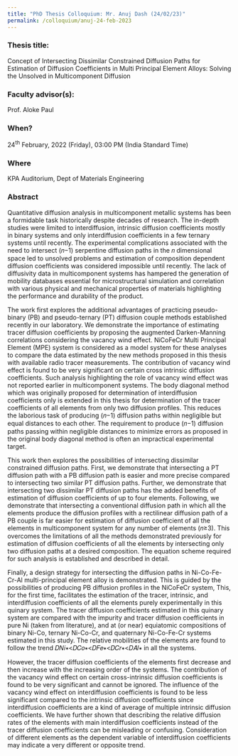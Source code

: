 ```yaml
---
title: "PhD Thesis Colloquium: Mr. Anuj Dash (24/02/23)"
permalink: /colloquium/anuj-24-feb-2023
---
```

### Thesis title:
Concept of Intersecting Dissimilar Constrained Diffusion Paths for Estimation of Diffusion Coefficients in Multi Principal Element Alloys: Solving the Unsolved in Multicomponent Diffusion

### Faculty advisor(s):
Prof. Aloke Paul 

### When?
24<sup>th</sup> February, 2022 (Friday), 03:00 PM (India Standard Time)

### Where
KPA Auditorium, Dept of Materials Engineering

### Abstract
Quantitative diffusion analysis in multicomponent metallic systems has been a formidable task historically despite decades of research. The in-depth studies were limited to interdiffusion, intrinsic diffusion coefficients mostly in binary systems and only interdiffusion coefficients in a few ternary systems until recently. The experimental complications associated with the need to intersect (𝑛−1) serpentine diffusion paths in the 𝑛 dimensional space led to unsolved problems and estimation of composition dependent diffusion coefficients was considered impossible until recently. The lack of diffusivity data in multicomponent systems has hampered the generation of mobility databases essential for microstructural simulation and correlation with various physical and mechanical properties of materials highlighting the performance and durability of the product. 
 
The work first explores the additional advantages of practicing pseudo-binary (PB) and pseudo-ternary (PT) diffusion couple methods established recently in our laboratory. We demonstrate the importance of estimating tracer diffusion coefficients by proposing the augmented Darken-Manning correlations considering the vacancy wind effect. NiCoFeCr Multi Principal Element (MPE) system is considered as a model system for these analyses to compare the data estimated by the new methods proposed in this thesis with available radio tracer measurements. The contribution of vacancy wind effect is found to be very significant on certain cross intrinsic diffusion coefficients. Such analysis highlighting the role of vacancy wind effect was not reported earlier in multicomponent systems. The body diagonal method which was originally proposed for determination of interdiffusion coefficients only is extended in this thesis for determination of the tracer coefficients of all elements from only two diffusion profiles. This reduces the laborious task of producing (𝑛−1) diffusion paths within negligible but equal distances to each other. The requirement to produce (𝑛−1) diffusion paths passing within negligible distances to minimize errors as proposed in the original body diagonal method is often an impractical experimental target. 
 
This work then explores the possibilities of intersecting dissimilar constrained diffusion paths. First, we demonstrate that intersecting a PT diffusion path with a PB diffusion path is easier and more precise compared to intersecting two similar PT diffusion paths. Further, we demonstrate that intersecting two dissimilar PT diffusion paths has the added benefits of estimation of diffusion coefficients of up to four elements. Following, we demonstrate that intersecting a conventional diffusion path in which all the elements produce the diffusion profiles with a rectilinear diffusion path of a PB couple is far easier for estimation of diffusion coefficient of all the elements in multicomponent system for any number of elements (𝑛≥3). This overcomes the limitations of all the methods demonstrated previously for estimation of diffusion coefficients of all the elements by intersecting only two diffusion paths at a desired composition. The equation scheme required for such analysis is established and described in detail. 
 
Finally, a design strategy for intersecting the diffusion paths in Ni-Co-Fe-Cr-Al multi-principal element alloy is demonstrated. This is guided by the possibilities of producing PB diffusion profiles in the NiCoFeCr system, This, for the first time, facilitates the estimation of the tracer, intrinsic, and interdiffusion coefficients of all the elements purely experimentally in this quinary system. The tracer diffusion coefficients estimated in this quinary system are compared with the impurity and tracer diffusion coefficients in pure Ni (taken from literature), and at (or near) equiatomic compositions of binary Ni-Co, ternary Ni-Co-Cr, and quaternary Ni-Co-Fe-Cr systems estimated in this study. The relative mobilities of the elements are found to follow the trend 𝐷𝑁𝑖∗<𝐷𝐶𝑜∗<𝐷𝐹𝑒∗<𝐷𝐶𝑟∗<𝐷𝐴𝑙∗ in all the systems. 

However, the tracer diffusion coefficients of the elements first decrease and then increase with the increasing order of the systems. The contribution of the vacancy wind effect on certain cross-intrinsic diffusion coefficients is found to be very significant and cannot be ignored. The influence of the vacancy wind effect on interdiffusion coefficients is found to be less significant compared to the intrinsic diffusion coefficients since interdiffusion coefficients are a kind of average of multiple intrinsic diffusion coefficients. We have further shown that describing the relative diffusion rates of the elements with main interdiffusion coefficients instead of the tracer diffusion coefficients can be misleading or confusing. Consideration of different elements as the dependent variable of interdiffusion coefficients may indicate a very different or opposite trend. 
